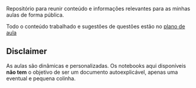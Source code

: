 Repositório para reunir conteúdo e informações relevantes para as minhas aulas de forma pública.

Todo o conteúdo trabalhado e sugestões de questões estão no [plano de aula](planodeaula.md)

## Disclaimer
As aulas são dinâmicas e personalizadas. Os notebooks aqui disponíveis **não tem** o objetivo de ser um documento autoexplicável, apenas uma eventual e pequena colinha.
